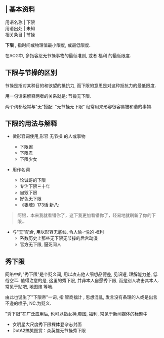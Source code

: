 |  **基本资料**  
---  
用语名称  |  下限   
用语出处  |  未知   
相关条目  |  节操   
  
**下限** , 指时间或物理值最小限度, 或最低限度.

在ACG中, 多指容忍无节操事物的最低准则, 或者  福利  的最低限度.

##  下限与节操的区别

节操是指对某种目的和欲望的抵抗力, 而下限的意思是对这种抵抗力的最低限度.

用一句话来解释两者的关系就是: 节操无下限.

两个词都经常与"无"搭配. "无节操无下限" 经常用来形容很容易被和谐的事物.

##  下限的用法与解释

  * 做形容词使用,形容  无节操  的人或事物 
    * 下限酱 
    * 下限君 
    * 下限少女 

  * 用作名词 
    * 论诚哥的下限 
    * 专注下限三十年 
    * 自毁下限 
    * 好色无下限 
    * 《银魂》173话 新八: 

> 阿银，本来我就看错你了，这下我更加看错你了，轻易地就刷新了你的下限…

  * 与"无"配合, 用以形容无底线, 令人愉♂悦的  福利 
    * 系数历史上那些无下限无节操的后宫动漫 
    * 官方无下限,  逼死同人 

##  秀下限

网络中的"秀下限"是个贬义词, 用以攻击他人细想品德差, 见识短, 理解能力差, 低俗空耳. 值得注意的是, 这里的秀下限, 并非本人自愿秀下限,
而是别人攻击其本人. 常见于贴吧,  地图炮  等地.

由此也诞生了"下限帝"一词, 指  智商拙计  , 思想混乱, 发言没有条理的人或是出言不逊的喷子, NC.为贬义.

"秀下限"在广泛应用后, 也可以指女神,套图, 福利, 常见于新闻媒体的标题中

  * 女明星大尺度秀下限裸体登杂志封面 
  * DotA2搞笑图赏：众英雄无节操秀下限 

  

